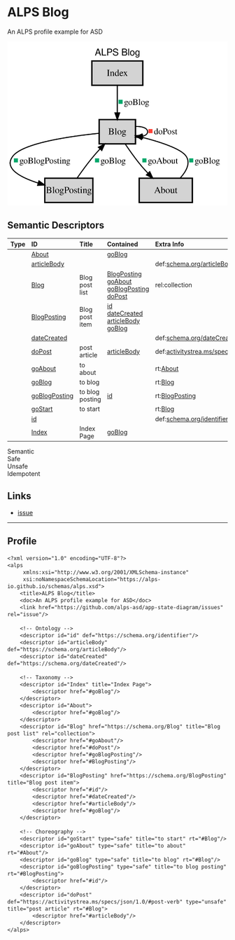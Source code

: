 # ALPS Blog

An ALPS profile example for ASD

<!-- Container for the ASDs -->

[<img src="profile.svg" alt="application state diagram">](profile.title.svg)




## Semantic Descriptors

| Type | ID | Title | Contained | Extra Info |
| :--: | :-- | :---- | :-- | :-- |
| <span class="legend"><span class="legend-icon semantic"></span></span> | <a id="About"></a>[About](#About) | <span style="white-space: normal;"></span> | <span class="type-indicator-small safe" title="Safe"></span><a href="#goBlog">goBlog</a> | <span style="white-space: normal;"></span> |
| <span class="legend"><span class="legend-icon semantic"></span></span> | <a id="articleBody"></a>[articleBody](#articleBody) | <span style="white-space: normal;"></span> |  | <span style="white-space: normal;"><span class="meta-container"><span class="meta-item"><span class="meta-label">def:</span><span class="meta-tag def-tag"><a href="https://schema.org/articleBody" target="_blank">schema.org/articleBody</a></span></span></span></span> |
| <span class="legend"><span class="legend-icon semantic"></span></span> | <a id="Blog"></a>[Blog](#Blog) | <span style="white-space: normal;">Blog post list</span> | <span class="type-indicator-small semantic" title="Semantic"></span><a href="#BlogPosting">BlogPosting</a><br><span class="type-indicator-small safe" title="Safe"></span><a href="#goAbout">goAbout</a><br><span class="type-indicator-small safe" title="Safe"></span><a href="#goBlogPosting">goBlogPosting</a><br><span class="type-indicator-small unsafe" title="Unsafe"></span><a href="#doPost">doPost</a> | <span style="white-space: normal;"><span class="meta-container"><span class="meta-item"><span class="meta-label">rel:</span><span class="meta-tag rel-tag">collection</span></span></span></span> |
| <span class="legend"><span class="legend-icon semantic"></span></span> | <a id="BlogPosting"></a>[BlogPosting](#BlogPosting) | <span style="white-space: normal;">Blog post item</span> | <span class="type-indicator-small semantic" title="Semantic"></span><a href="#id">id</a><br><span class="type-indicator-small semantic" title="Semantic"></span><a href="#dateCreated">dateCreated</a><br><span class="type-indicator-small semantic" title="Semantic"></span><a href="#articleBody">articleBody</a><br><span class="type-indicator-small safe" title="Safe"></span><a href="#goBlog">goBlog</a> | <span style="white-space: normal;"></span> |
| <span class="legend"><span class="legend-icon semantic"></span></span> | <a id="dateCreated"></a>[dateCreated](#dateCreated) | <span style="white-space: normal;"></span> |  | <span style="white-space: normal;"><span class="meta-container"><span class="meta-item"><span class="meta-label">def:</span><span class="meta-tag def-tag"><a href="https://schema.org/dateCreated" target="_blank">schema.org/dateCreated</a></span></span></span></span> |
| <span class="legend"><span class="legend-icon unsafe"></span></span> | <a id="doPost"></a>[doPost](#doPost) | <span style="white-space: normal;">post article</span> | <span class="type-indicator-small semantic" title="Semantic"></span><a href="#articleBody">articleBody</a> | <span style="white-space: normal;"><span class="meta-container"><span class="meta-item"><span class="meta-label">def:</span><span class="meta-tag def-tag"><a href="https://activitystrea.ms/specs/json/1.0/#post-verb" target="_blank">activitystrea.ms/specs/json...</a></span></span><span class="meta-item"><span class="meta-label">rt:</span><span class="meta-tag rt-tag"><a href="#Blog">Blog</a></span></span></span></span> |
| <span class="legend"><span class="legend-icon safe"></span></span> | <a id="goAbout"></a>[goAbout](#goAbout) | <span style="white-space: normal;">to about</span> |  | <span style="white-space: normal;"><span class="meta-container"><span class="meta-item"><span class="meta-label">rt:</span><span class="meta-tag rt-tag"><a href="#About">About</a></span></span></span></span> |
| <span class="legend"><span class="legend-icon safe"></span></span> | <a id="goBlog"></a>[goBlog](#goBlog) | <span style="white-space: normal;">to blog</span> |  | <span style="white-space: normal;"><span class="meta-container"><span class="meta-item"><span class="meta-label">rt:</span><span class="meta-tag rt-tag"><a href="#Blog">Blog</a></span></span></span></span> |
| <span class="legend"><span class="legend-icon safe"></span></span> | <a id="goBlogPosting"></a>[goBlogPosting](#goBlogPosting) | <span style="white-space: normal;">to blog posting</span> | <span class="type-indicator-small semantic" title="Semantic"></span><a href="#id">id</a> | <span style="white-space: normal;"><span class="meta-container"><span class="meta-item"><span class="meta-label">rt:</span><span class="meta-tag rt-tag"><a href="#BlogPosting">BlogPosting</a></span></span></span></span> |
| <span class="legend"><span class="legend-icon safe"></span></span> | <a id="goStart"></a>[goStart](#goStart) | <span style="white-space: normal;">to start</span> |  | <span style="white-space: normal;"><span class="meta-container"><span class="meta-item"><span class="meta-label">rt:</span><span class="meta-tag rt-tag"><a href="#Blog">Blog</a></span></span></span></span> |
| <span class="legend"><span class="legend-icon semantic"></span></span> | <a id="id"></a>[id](#id) | <span style="white-space: normal;"></span> |  | <span style="white-space: normal;"><span class="meta-container"><span class="meta-item"><span class="meta-label">def:</span><span class="meta-tag def-tag"><a href="https://schema.org/identifier" target="_blank">schema.org/identifier</a></span></span></span></span> |
| <span class="legend"><span class="legend-icon semantic"></span></span> | <a id="Index"></a>[Index](#Index) | <span style="white-space: normal;">Index Page</span> | <span class="type-indicator-small safe" title="Safe"></span><a href="#goBlog">goBlog</a> | <span style="white-space: normal;"></span> |

<div class="legend">
    <div class="legend-item">
        <span class="legend-icon semantic"></span>
        Semantic
    </div>
    <div class="legend-item">
        <span class="legend-icon safe"></span>
        Safe
    </div>
    <div class="legend-item">
        <span class="legend-icon unsafe"></span>
        Unsafe
    </div>
    <div class="legend-item">
        <span class="legend-icon idempotent"></span>
        Idempotent
    </div>
</div>

## Links
* <a rel="issue" href="https://github.com/alps-asd/app-state-diagram/issues">issue</a>


---

## Profile
<pre><code>&lt;?xml version=&quot;1.0&quot; encoding=&quot;UTF-8&quot;?&gt;
&lt;alps
     xmlns:xsi=&quot;http://www.w3.org/2001/XMLSchema-instance&quot;
     xsi:noNamespaceSchemaLocation=&quot;https://alps-io.github.io/schemas/alps.xsd&quot;&gt;
    &lt;title&gt;ALPS Blog&lt;/title&gt;
    &lt;doc&gt;An ALPS profile example for ASD&lt;/doc&gt;
    &lt;link href=&quot;https://github.com/alps-asd/app-state-diagram/issues&quot; rel=&quot;issue&quot;/&gt;

    &lt;!-- Ontology --&gt;
    &lt;descriptor id=&quot;id&quot; def=&quot;https://schema.org/identifier&quot;/&gt;
    &lt;descriptor id=&quot;articleBody&quot; def=&quot;https://schema.org/articleBody&quot;/&gt;
    &lt;descriptor id=&quot;dateCreated&quot; def=&quot;https://schema.org/dateCreated&quot;/&gt;

    &lt;!-- Taxonomy --&gt;
    &lt;descriptor id=&quot;Index&quot; title=&quot;Index Page&quot;&gt;
        &lt;descriptor href=&quot;#goBlog&quot;/&gt;
    &lt;/descriptor&gt;
    &lt;descriptor id=&quot;About&quot;&gt;
        &lt;descriptor href=&quot;#goBlog&quot;/&gt;
    &lt;/descriptor&gt;
    &lt;descriptor id=&quot;Blog&quot; href=&quot;https://schema.org/Blog&quot; title=&quot;Blog post list&quot; rel=&quot;collection&quot;&gt;
        &lt;descriptor href=&quot;#goAbout&quot;/&gt;
        &lt;descriptor href=&quot;#doPost&quot;/&gt;
        &lt;descriptor href=&quot;#goBlogPosting&quot;/&gt;
        &lt;descriptor href=&quot;#BlogPosting&quot;/&gt;
    &lt;/descriptor&gt;
    &lt;descriptor id=&quot;BlogPosting&quot; href=&quot;https://schema.org/BlogPosting&quot; title=&quot;Blog post item&quot;&gt;
        &lt;descriptor href=&quot;#id&quot;/&gt;
        &lt;descriptor href=&quot;#dateCreated&quot;/&gt;
        &lt;descriptor href=&quot;#articleBody&quot;/&gt;
        &lt;descriptor href=&quot;#goBlog&quot;/&gt;
    &lt;/descriptor&gt;

    &lt;!-- Choreography --&gt;
    &lt;descriptor id=&quot;goStart&quot; type=&quot;safe&quot; title=&quot;to start&quot; rt=&quot;#Blog&quot;/&gt;
    &lt;descriptor id=&quot;goAbout&quot; type=&quot;safe&quot; title=&quot;to about&quot; rt=&quot;#About&quot;/&gt;
    &lt;descriptor id=&quot;goBlog&quot; type=&quot;safe&quot; title=&quot;to blog&quot; rt=&quot;#Blog&quot;/&gt;
    &lt;descriptor id=&quot;goBlogPosting&quot; type=&quot;safe&quot; title=&quot;to blog posting&quot; rt=&quot;#BlogPosting&quot;&gt;
        &lt;descriptor href=&quot;#id&quot;/&gt;
    &lt;/descriptor&gt;
    &lt;descriptor id=&quot;doPost&quot; def=&quot;https://activitystrea.ms/specs/json/1.0/#post-verb&quot; type=&quot;unsafe&quot; title=&quot;post article&quot; rt=&quot;#Blog&quot;&gt;
        &lt;descriptor href=&quot;#articleBody&quot;/&gt;
    &lt;/descriptor&gt;
&lt;/alps&gt;
</code></pre>